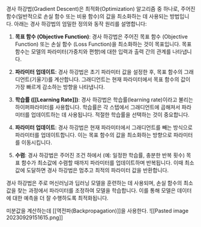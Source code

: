 경사 하강법(Gradient Descent)은 최적화(Optimization) 알고리즘 중 하나로, 주어진 함수(일반적으로 손실 함수 또는 비용 함수)의 값을 최소화하는 데 사용되는 방법입니다. 아래는 경사 하강법의 엄밀한 정의와 동작 원리를 설명합니다:

1. **목표 함수 (Objective Function)**: 경사 하강법은 주어진 목표 함수 (Objective Function) 또는 손실 함수 (Loss Function)을 최소화하는 것이 목표입니다. 목표 함수는 모델의 파라미터(가중치와 편향)에 대한 입력과 출력 간의 관계를 나타냅니다.
    
2. **파라미터 업데이트**: 경사 하강법은 초기 파라미터 값을 설정한 후, 목표 함수의 그래디언트(기울기)를 계산합니다. 그래디언트는 현재 파라미터에서 목표 함수의 값이 가장 빠르게 감소하는 방향을 나타냅니다.
    
3. **학습률 ([[Learning Rate]])**: 경사 하강법은 학습률(learning rate)이라고 불리는 하이퍼파라미터를 사용합니다. 학습률은 각 스텝에서 그래디언트에 곱해져서 파라미터를 업데이트하는 데 사용됩니다. 적절한 학습률을 선택하는 것이 중요합니다.
    
4. **파라미터 업데이트**: 경사 하강법은 현재 파라미터에서 그래디언트를 빼는 방식으로 파라미터를 업데이트합니다. 이는 목표 함수의 값을 최소화하는 방향으로 파라미터를 이동시킵니다.
    
5. **수렴**: 경사 하강법은 주어진 조건 하에서 (예: 일정한 학습률, 충분한 반복 횟수) 목표 함수가 최소값에 수렴할 때까지 파라미터를 업데이트하며 반복됩니다. 이때 최소값에 도달하면 경사 하강법은 멈추고 최적의 파라미터 값을 반환합니다.
    

경사 하강법은 주로 머신러닝과 딥러닝 모델을 훈련하는 데 사용되며, 손실 함수의 최소값을 찾는 과정에서 파라미터를 조정하여 모델을 학습합니다. 이를 통해 모델은 데이터에 대한 예측을 더 잘 수행하도록 최적화됩니다.

미분값을 계산하는데 [[역전파(Backpropagation)]]을 사용한다.
![[Pasted image 20230929151615.png]]